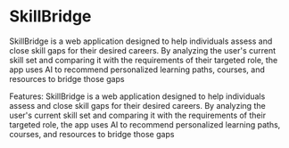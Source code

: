 # SkillBridge
SkillBridge is a web application designed to help individuals assess and close skill gaps for their desired careers. By analyzing the user's current skill set and comparing it with the requirements of their targeted role, the app uses AI to recommend personalized learning paths, courses, and resources to bridge those gaps


Features:
SkillBridge is a web application designed to help individuals assess and close skill gaps for their desired careers. By analyzing the user's current skill set and comparing it with the requirements of their targeted role, the app uses AI to recommend personalized learning paths, courses, and resources to bridge those gaps
